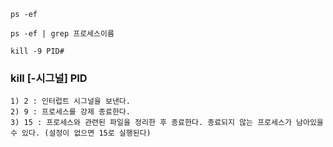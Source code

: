 ```
ps -ef

ps -ef | grep 프로세스이름

kill -9 PID#
```

### kill [-시그널] PID
```
1) 2 : 인터럽트 시그널을 보낸다. 
2) 9 : 프로세스를 강제 종료한다.
3) 15 : 프로세스와 관련된 파일을 정리한 후 종료한다. 종료되지 않는 프로세스가 남아있을 수 있다. (설정이 없으면 15로 실행된다)
```
